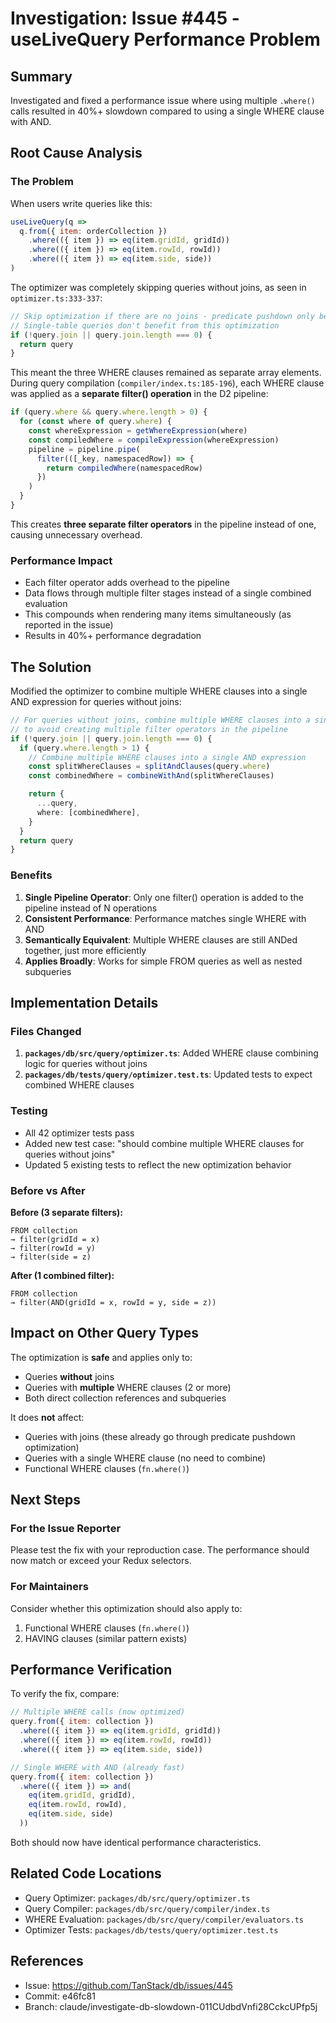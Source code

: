 # Investigation: Issue #445 - useLiveQuery Performance Problem

## Summary
Investigated and fixed a performance issue where using multiple `.where()` calls resulted in 40%+ slowdown compared to using a single WHERE clause with AND.

## Root Cause Analysis

### The Problem
When users write queries like this:
```javascript
useLiveQuery(q =>
  q.from({ item: orderCollection })
    .where(({ item }) => eq(item.gridId, gridId))
    .where(({ item }) => eq(item.rowId, rowId))
    .where(({ item }) => eq(item.side, side))
)
```

The optimizer was completely skipping queries without joins, as seen in `optimizer.ts:333-337`:
```typescript
// Skip optimization if there are no joins - predicate pushdown only benefits joins
// Single-table queries don't benefit from this optimization
if (!query.join || query.join.length === 0) {
  return query
}
```

This meant the three WHERE clauses remained as separate array elements. During query compilation (`compiler/index.ts:185-196`), each WHERE clause was applied as a **separate filter() operation** in the D2 pipeline:

```typescript
if (query.where && query.where.length > 0) {
  for (const where of query.where) {
    const whereExpression = getWhereExpression(where)
    const compiledWhere = compileExpression(whereExpression)
    pipeline = pipeline.pipe(
      filter(([_key, namespacedRow]) => {
        return compiledWhere(namespacedRow)
      })
    )
  }
}
```

This creates **three separate filter operators** in the pipeline instead of one, causing unnecessary overhead.

### Performance Impact
- Each filter operator adds overhead to the pipeline
- Data flows through multiple filter stages instead of a single combined evaluation
- This compounds when rendering many items simultaneously (as reported in the issue)
- Results in 40%+ performance degradation

## The Solution

Modified the optimizer to combine multiple WHERE clauses into a single AND expression for queries without joins:

```typescript
// For queries without joins, combine multiple WHERE clauses into a single clause
// to avoid creating multiple filter operators in the pipeline
if (!query.join || query.join.length === 0) {
  if (query.where.length > 1) {
    // Combine multiple WHERE clauses into a single AND expression
    const splitWhereClauses = splitAndClauses(query.where)
    const combinedWhere = combineWithAnd(splitWhereClauses)

    return {
      ...query,
      where: [combinedWhere],
    }
  }
  return query
}
```

### Benefits
1. **Single Pipeline Operator**: Only one filter() operation is added to the pipeline instead of N operations
2. **Consistent Performance**: Performance matches single WHERE with AND
3. **Semantically Equivalent**: Multiple WHERE clauses are still ANDed together, just more efficiently
4. **Applies Broadly**: Works for simple FROM queries as well as nested subqueries

## Implementation Details

### Files Changed
1. **`packages/db/src/query/optimizer.ts`**: Added WHERE clause combining logic for queries without joins
2. **`packages/db/tests/query/optimizer.test.ts`**: Updated tests to expect combined WHERE clauses

### Testing
- All 42 optimizer tests pass
- Added new test case: "should combine multiple WHERE clauses for queries without joins"
- Updated 5 existing tests to reflect the new optimization behavior

### Before vs After

**Before (3 separate filters):**
```
FROM collection
→ filter(gridId = x)
→ filter(rowId = y)
→ filter(side = z)
```

**After (1 combined filter):**
```
FROM collection
→ filter(AND(gridId = x, rowId = y, side = z))
```

## Impact on Other Query Types

The optimization is **safe** and applies only to:
- Queries **without** joins
- Queries with **multiple** WHERE clauses (2 or more)
- Both direct collection references and subqueries

It does **not** affect:
- Queries with joins (these already go through predicate pushdown optimization)
- Queries with a single WHERE clause (no need to combine)
- Functional WHERE clauses (`fn.where()`)

## Next Steps

### For the Issue Reporter
Please test the fix with your reproduction case. The performance should now match or exceed your Redux selectors.

### For Maintainers
Consider whether this optimization should also apply to:
1. Functional WHERE clauses (`fn.where()`)
2. HAVING clauses (similar pattern exists)

## Performance Verification

To verify the fix, compare:

```javascript
// Multiple WHERE calls (now optimized)
query.from({ item: collection })
  .where(({ item }) => eq(item.gridId, gridId))
  .where(({ item }) => eq(item.rowId, rowId))
  .where(({ item }) => eq(item.side, side))

// Single WHERE with AND (already fast)
query.from({ item: collection })
  .where(({ item }) => and(
    eq(item.gridId, gridId),
    eq(item.rowId, rowId),
    eq(item.side, side)
  ))
```

Both should now have identical performance characteristics.

## Related Code Locations

- Query Optimizer: `packages/db/src/query/optimizer.ts`
- Query Compiler: `packages/db/src/query/compiler/index.ts`
- WHERE Evaluation: `packages/db/src/query/compiler/evaluators.ts`
- Optimizer Tests: `packages/db/tests/query/optimizer.test.ts`

## References

- Issue: https://github.com/TanStack/db/issues/445
- Commit: e46fc81
- Branch: claude/investigate-db-slowdown-011CUdbdVnfi28CckcUPfp5j
